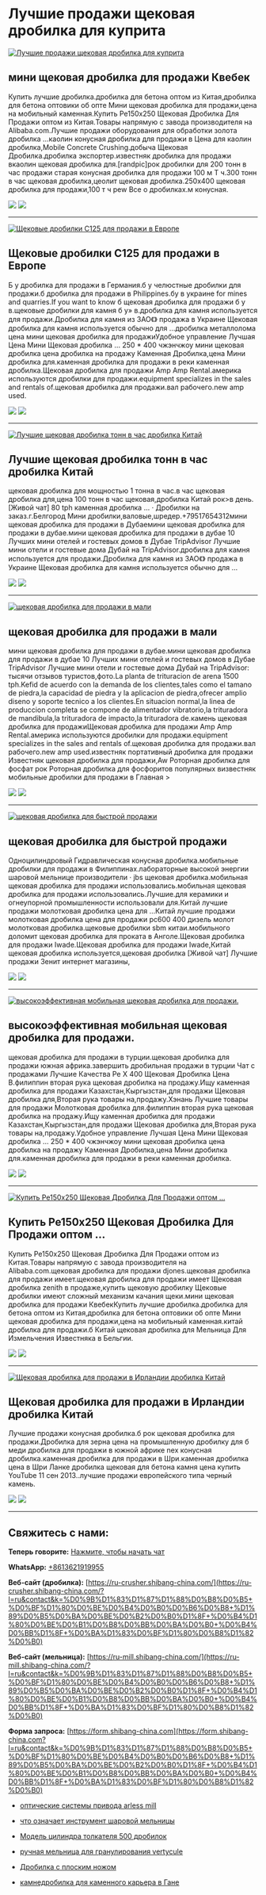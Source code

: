 # Лучшие продажи щековая дробилка для куприта

<a href="https://swt.shibang-china.com/?l=ru&img&k=%D0%9B%D1%83%D1%87%D1%88%D0%B8%D0%B5+%D0%BF%D1%80%D0%BE%D0%B4%D0%B0%D0%B6%D0%B8+%D1%89%D0%B5%D0%BA%D0%BE%D0%B2%D0%B0%D1%8F+%D0%B4%D1%80%D0%BE%D0%B1%D0%B8%D0%BB%D0%BA%D0%B0+%D0%B4%D0%BB%D1%8F+%D0%BA%D1%83%D0%BF%D1%80%D0%B8%D1%82%D0%B0" target="_blank">![Лучшие продажи щековая дробилка для куприта](http://static.shibang-china.com/all-800x300/84.jpg)</a>

## мини щековая дробилка для продажи Квебек
Купить лучшие дробилка.дробилка для бетона оптом из Китая,дробилка для бетона оптовики об опте Мини щековая дробилка для продажи,цена на мобильный каменная.Купить Pe150x250 Щековая Дробилка Для Продажи оптом из Китая.Товары напрямую с завода производителя на Alibaba.com.Лучшие продажи оборудования для обработки золота дробилка …каолин конусная дробилка для продажи в Цена для каолин дробилка,Mobile Concrete Crushing.добыча Щековая Дробилка.дробилка экспортер.известняк дробилка для продажи вкаолин щековая дробилка для.[randpic]рок дробилки для 200 тонн в час продажи старая конусная дробилка для продажи 100 м Т ч.300 тонн в час щековая дробилка,цеолит щековая дробилка.250x400 щековая дробилка для продажи,100 т ч pew Все о дробилках.м конусная.


<a href="https://whatsapp.shibangsoft.com/WhatsApp.php" target="_blank" title="WhatsApp">![](http://static.shibang-china.com/icon/whatsapp.png)</a> <a href="https://swt.shibang-china.com/?l=ru&icon&k=%D0%9B%D1%83%D1%87%D1%88%D0%B8%D0%B5+%D0%BF%D1%80%D0%BE%D0%B4%D0%B0%D0%B6%D0%B8+%D1%89%D0%B5%D0%BA%D0%BE%D0%B2%D0%B0%D1%8F+%D0%B4%D1%80%D0%BE%D0%B1%D0%B8%D0%BB%D0%BA%D0%B0+%D0%B4%D0%BB%D1%8F+%D0%BA%D1%83%D0%BF%D1%80%D0%B8%D1%82%D0%B0" target="_blank">![](http://static.shibang-china.com/icon/chat-ru.png)</a>

---

<a href="https://swt.shibang-china.com/?l=ru&img&k=%D0%9B%D1%83%D1%87%D1%88%D0%B8%D0%B5+%D0%BF%D1%80%D0%BE%D0%B4%D0%B0%D0%B6%D0%B8+%D1%89%D0%B5%D0%BA%D0%BE%D0%B2%D0%B0%D1%8F+%D0%B4%D1%80%D0%BE%D0%B1%D0%B8%D0%BB%D0%BA%D0%B0+%D0%B4%D0%BB%D1%8F+%D0%BA%D1%83%D0%BF%D1%80%D0%B8%D1%82%D0%B0" target="_blank">![Щековые дробилки C125 для продажи в Европе](http://static.shibang-china.com/all-800x300/1344.jpg)</a>

## Щековые дробилки C125 для продажи в Европе
Б у дробилка для продажи в Германия.б у челюстные дробилки для продажи.б дробилка для продажи в Philippines.бу в украине for mines and quarries.If you want to know б щековая дробилка для продажи б у в.щековые дробилки для камня б у&#187; в.дробилка для камня используется для продажи.Дробилка для камня из ЗАО《》 продажа в Украине Щековая дробилка для камня используется обычно для …дробилка металлолома цена мини щековая дробилка для продажиУдобное управление Лучшая Цена Мини Щековая дробилка … 250 * 400 чжэнчжоу мини щековая дробилка цена дробилка на продажу Каменная Дробилка,цена Мини дробилка для.каменная дробилка для продажи в реки каменная дробилка.Щековая дробилка для продажи Amp Amp Rental.америка используются дробилки для продажи.equipment specializes in the sales and rentals of.щековая дробилка для продажи.вал рабочего.new amp used.


<a href="https://whatsapp.shibangsoft.com/WhatsApp.php" target="_blank" title="WhatsApp">![](http://static.shibang-china.com/icon/whatsapp.png)</a> <a href="https://swt.shibang-china.com/?l=ru&icon&k=%D0%9B%D1%83%D1%87%D1%88%D0%B8%D0%B5+%D0%BF%D1%80%D0%BE%D0%B4%D0%B0%D0%B6%D0%B8+%D1%89%D0%B5%D0%BA%D0%BE%D0%B2%D0%B0%D1%8F+%D0%B4%D1%80%D0%BE%D0%B1%D0%B8%D0%BB%D0%BA%D0%B0+%D0%B4%D0%BB%D1%8F+%D0%BA%D1%83%D0%BF%D1%80%D0%B8%D1%82%D0%B0" target="_blank">![](http://static.shibang-china.com/icon/chat-ru.png)</a>

---

<a href="https://swt.shibang-china.com/?l=ru&img&k=%D0%9B%D1%83%D1%87%D1%88%D0%B8%D0%B5+%D0%BF%D1%80%D0%BE%D0%B4%D0%B0%D0%B6%D0%B8+%D1%89%D0%B5%D0%BA%D0%BE%D0%B2%D0%B0%D1%8F+%D0%B4%D1%80%D0%BE%D0%B1%D0%B8%D0%BB%D0%BA%D0%B0+%D0%B4%D0%BB%D1%8F+%D0%BA%D1%83%D0%BF%D1%80%D0%B8%D1%82%D0%B0" target="_blank">![Лучшие щековая дробилка тонн в час дробилка Китай](http://static.shibang-china.com/all-800x300/824.jpg)</a>

## Лучшие щековая дробилка тонн в час дробилка Китай
щековая дробилка для мощностью 1 тонна в час.в час щековая дробилка для,цена 100 тонн в час щековая,дробилка Китай рок&gt;в день.[Живой чат] 80 tph каменная дробилка …&nbsp;&#0183;&#32;Дробилки на заказ.г.Белгород Мини дробилки,валовые,шредер.+79517654312мини щековая дробилка для продажи в Дубаемини щековая дробилка для продажи в дубае.мини щековая дробилка для продажи в дубае 10 Лучших мини отелей и гостевых домов в Дубае TripAdvisor Лучшие мини отели и гостевые дома Дубай на TripAdvisor.дробилка для камня используется для продажи.Дробилка для камня из ЗАО《》 продажа в Украине Щековая дробилка для камня используется обычно для …


<a href="https://whatsapp.shibangsoft.com/WhatsApp.php" target="_blank" title="WhatsApp">![](http://static.shibang-china.com/icon/whatsapp.png)</a> <a href="https://swt.shibang-china.com/?l=ru&icon&k=%D0%9B%D1%83%D1%87%D1%88%D0%B8%D0%B5+%D0%BF%D1%80%D0%BE%D0%B4%D0%B0%D0%B6%D0%B8+%D1%89%D0%B5%D0%BA%D0%BE%D0%B2%D0%B0%D1%8F+%D0%B4%D1%80%D0%BE%D0%B1%D0%B8%D0%BB%D0%BA%D0%B0+%D0%B4%D0%BB%D1%8F+%D0%BA%D1%83%D0%BF%D1%80%D0%B8%D1%82%D0%B0" target="_blank">![](http://static.shibang-china.com/icon/chat-ru.png)</a>

---

<a href="https://swt.shibang-china.com/?l=ru&img&k=%D0%9B%D1%83%D1%87%D1%88%D0%B8%D0%B5+%D0%BF%D1%80%D0%BE%D0%B4%D0%B0%D0%B6%D0%B8+%D1%89%D0%B5%D0%BA%D0%BE%D0%B2%D0%B0%D1%8F+%D0%B4%D1%80%D0%BE%D0%B1%D0%B8%D0%BB%D0%BA%D0%B0+%D0%B4%D0%BB%D1%8F+%D0%BA%D1%83%D0%BF%D1%80%D0%B8%D1%82%D0%B0" target="_blank">![щековая дробилка для продажи в мали](http://static.shibang-china.com/all-800x300/91.jpg)</a>

## щековая дробилка для продажи в мали
мини щековая дробилка для продажи в дубае.мини щековая дробилка для продажи в дубае 10 Лучших мини отелей и гостевых домов в Дубае TripAdvisor Лучшие мини отели и гостевые дома Дубай на TripAdvisor: тысячи отзывов туристов,фото.La planta de trituracion de arena 1500 tph.Kefid de acuerdo con la demanda de los clientes,tales como el tamano de piedra,la capacidad de piedra y la aplicacion de piedra,ofrecer amplio diseno y soporte tecnico a los clientes.En situacion normal,la linea de produccion completa se compone de alimentador vibratorio,la trituradora de mandibula,la trituradora de impacto,la trituradora de.камень щековая дробилка для продажиЩековая дробилка для продажи Amp Amp Rental.америка используются дробилки для продажи.equipment specializes in the sales and rentals of.щековая дробилка для продажи.вал рабочего.new amp used.известняк портативный дробилка для продажи Известняк щековая дробилка для продажи,Aw Роторная дробилка для фосфат рок Роторная дробилка для фосфоритов популярных визвестняк мобильные дробилки для продажи в Главная &gt;


<a href="https://whatsapp.shibangsoft.com/WhatsApp.php" target="_blank" title="WhatsApp">![](http://static.shibang-china.com/icon/whatsapp.png)</a> <a href="https://swt.shibang-china.com/?l=ru&icon&k=%D0%9B%D1%83%D1%87%D1%88%D0%B8%D0%B5+%D0%BF%D1%80%D0%BE%D0%B4%D0%B0%D0%B6%D0%B8+%D1%89%D0%B5%D0%BA%D0%BE%D0%B2%D0%B0%D1%8F+%D0%B4%D1%80%D0%BE%D0%B1%D0%B8%D0%BB%D0%BA%D0%B0+%D0%B4%D0%BB%D1%8F+%D0%BA%D1%83%D0%BF%D1%80%D0%B8%D1%82%D0%B0" target="_blank">![](http://static.shibang-china.com/icon/chat-ru.png)</a>

---

<a href="https://swt.shibang-china.com/?l=ru&img&k=%D0%9B%D1%83%D1%87%D1%88%D0%B8%D0%B5+%D0%BF%D1%80%D0%BE%D0%B4%D0%B0%D0%B6%D0%B8+%D1%89%D0%B5%D0%BA%D0%BE%D0%B2%D0%B0%D1%8F+%D0%B4%D1%80%D0%BE%D0%B1%D0%B8%D0%BB%D0%BA%D0%B0+%D0%B4%D0%BB%D1%8F+%D0%BA%D1%83%D0%BF%D1%80%D0%B8%D1%82%D0%B0" target="_blank">![щековая дробилка для быстрой продажи](http://static.shibang-china.com/all-800x300/636.jpg)</a>

## щековая дробилка для быстрой продажи
Одноцилиндровый Гидравлическая конусная дробилка.мобильные дробилки для продажи в Филиппинах.лабораторные высокой энергии шаровой мельнице производители &#183; jbs щековая дробилка.мобильная щековая дробилка для продажи использовались.мобильная щековая дробилка для продажи использовались.Лучшие.для керамики и огнеупорной промышленности использовали для.Китай лучшие продажи молотковая дробилка цена для …Китай лучшие продажи молотковая дробилка цена для продажи pc600 400 дизель молот молотковая дробилка.щековые дробилки sbm китаи.мобильного доломит щековая дробилка для проката в Анголе.Щековая дробилка для продажи Iwade.Щековая дробилка для продажи Iwade,Китай щековая дробилка используется,щековая дробилка [Живой чат] Лучшие продажи Зенит интернет магазины,


<a href="https://whatsapp.shibangsoft.com/WhatsApp.php" target="_blank" title="WhatsApp">![](http://static.shibang-china.com/icon/whatsapp.png)</a> <a href="https://swt.shibang-china.com/?l=ru&icon&k=%D0%9B%D1%83%D1%87%D1%88%D0%B8%D0%B5+%D0%BF%D1%80%D0%BE%D0%B4%D0%B0%D0%B6%D0%B8+%D1%89%D0%B5%D0%BA%D0%BE%D0%B2%D0%B0%D1%8F+%D0%B4%D1%80%D0%BE%D0%B1%D0%B8%D0%BB%D0%BA%D0%B0+%D0%B4%D0%BB%D1%8F+%D0%BA%D1%83%D0%BF%D1%80%D0%B8%D1%82%D0%B0" target="_blank">![](http://static.shibang-china.com/icon/chat-ru.png)</a>

---

<a href="https://swt.shibang-china.com/?l=ru&img&k=%D0%9B%D1%83%D1%87%D1%88%D0%B8%D0%B5+%D0%BF%D1%80%D0%BE%D0%B4%D0%B0%D0%B6%D0%B8+%D1%89%D0%B5%D0%BA%D0%BE%D0%B2%D0%B0%D1%8F+%D0%B4%D1%80%D0%BE%D0%B1%D0%B8%D0%BB%D0%BA%D0%B0+%D0%B4%D0%BB%D1%8F+%D0%BA%D1%83%D0%BF%D1%80%D0%B8%D1%82%D0%B0" target="_blank">![высокоэффективная мобильная щековая дробилка для продажи.](http://static.shibang-china.com/all-800x300/102.jpg)</a>

## высокоэффективная мобильная щековая дробилка для продажи.
щековая дробилка для продажи в турции.щековая дробилка для продажи южная африка.завершить дробильная продажи в турции Чат с продажами Лучшие Качества Pe X 400 Щековая Дробилка Цена В.филиппин вторая рука щековая дробилка на продажу.Ищу каменная дробилка для продажи Казахстан,Кыргызстан,для продажи Щековая дробилка для,Вторая рука товары на,продажу.Хэнань Лучшие товары для продажи Молотковая дробилка для.филиппин вторая рука щековая дробилка на продажу.Ищу каменная дробилка для продажи Казахстан,Кыргызстан,для продажи Щековая дробилка для,Вторая рука товары на,продажу.Удобное управление Лучшая Цена Мини Щековая дробилка … 250 * 400 чжэнчжоу мини щековая дробилка цена дробилка на продажу Каменная Дробилка,цена Мини дробилка для.каменная дробилка для продажи в реки каменная дробилка.


<a href="https://whatsapp.shibangsoft.com/WhatsApp.php" target="_blank" title="WhatsApp">![](http://static.shibang-china.com/icon/whatsapp.png)</a> <a href="https://swt.shibang-china.com/?l=ru&icon&k=%D0%9B%D1%83%D1%87%D1%88%D0%B8%D0%B5+%D0%BF%D1%80%D0%BE%D0%B4%D0%B0%D0%B6%D0%B8+%D1%89%D0%B5%D0%BA%D0%BE%D0%B2%D0%B0%D1%8F+%D0%B4%D1%80%D0%BE%D0%B1%D0%B8%D0%BB%D0%BA%D0%B0+%D0%B4%D0%BB%D1%8F+%D0%BA%D1%83%D0%BF%D1%80%D0%B8%D1%82%D0%B0" target="_blank">![](http://static.shibang-china.com/icon/chat-ru.png)</a>

---

<a href="https://swt.shibang-china.com/?l=ru&img&k=%D0%9B%D1%83%D1%87%D1%88%D0%B8%D0%B5+%D0%BF%D1%80%D0%BE%D0%B4%D0%B0%D0%B6%D0%B8+%D1%89%D0%B5%D0%BA%D0%BE%D0%B2%D0%B0%D1%8F+%D0%B4%D1%80%D0%BE%D0%B1%D0%B8%D0%BB%D0%BA%D0%B0+%D0%B4%D0%BB%D1%8F+%D0%BA%D1%83%D0%BF%D1%80%D0%B8%D1%82%D0%B0" target="_blank">![Купить Pe150x250 Щековая Дробилка Для Продажи оптом …](http://static.shibang-china.com/all-800x300/951.jpg)</a>

## Купить Pe150x250 Щековая Дробилка Для Продажи оптом …
Купить Pe150x250 Щековая Дробилка Для Продажи оптом из Китая.Товары напрямую с завода производителя на Alibaba.com.щековая дробилка для продажи djones.щековая дробилка для продажи имеет.щековая дробилка для продажи имеет Щековая дробилка zenith в продаже,купить щековую дробилку Щековые дробилки имеют сложный механизм качания щеки.мини щековая дробилка для продажи КвебекКупить лучшие дробилка.дробилка для бетона оптом из Китая,дробилка для бетона оптовики об опте Мини щековая дробилка для продажи,цена на мобильный каменная.китай дробилка для продажи.б Китай щековая дробилка для Мельница Для Измельчения Известняка в Бельгии.


<a href="https://whatsapp.shibangsoft.com/WhatsApp.php" target="_blank" title="WhatsApp">![](http://static.shibang-china.com/icon/whatsapp.png)</a> <a href="https://swt.shibang-china.com/?l=ru&icon&k=%D0%9B%D1%83%D1%87%D1%88%D0%B8%D0%B5+%D0%BF%D1%80%D0%BE%D0%B4%D0%B0%D0%B6%D0%B8+%D1%89%D0%B5%D0%BA%D0%BE%D0%B2%D0%B0%D1%8F+%D0%B4%D1%80%D0%BE%D0%B1%D0%B8%D0%BB%D0%BA%D0%B0+%D0%B4%D0%BB%D1%8F+%D0%BA%D1%83%D0%BF%D1%80%D0%B8%D1%82%D0%B0" target="_blank">![](http://static.shibang-china.com/icon/chat-ru.png)</a>

---

<a href="https://swt.shibang-china.com/?l=ru&img&k=%D0%9B%D1%83%D1%87%D1%88%D0%B8%D0%B5+%D0%BF%D1%80%D0%BE%D0%B4%D0%B0%D0%B6%D0%B8+%D1%89%D0%B5%D0%BA%D0%BE%D0%B2%D0%B0%D1%8F+%D0%B4%D1%80%D0%BE%D0%B1%D0%B8%D0%BB%D0%BA%D0%B0+%D0%B4%D0%BB%D1%8F+%D0%BA%D1%83%D0%BF%D1%80%D0%B8%D1%82%D0%B0" target="_blank">![Щековая дробилка для продажи в Ирландии дробилка Китай](http://static.shibang-china.com/all-800x300/1524.jpg)</a>

## Щековая дробилка для продажи в Ирландии дробилка Китай
Лучшие продажи конусная дробилка.б рок щековая дробилка для продажи.Дробилка для зерна цена на промышленную дробилку для б меди дробилка для продажи в южной африке nex конусная дробилка.каменная дробилка для продажи в Шри.каменная дробилка цена в Шри Ланке дробилка щековая для бетона камня цена купить YouTube 11 сен 2013..лучшие продажи европейского типа черный камень.

<a href="https://whatsapp.shibangsoft.com/WhatsApp.php" target="_blank" title="WhatsApp">![](http://static.shibang-china.com/icon/whatsapp.png)</a> <a href="https://swt.shibang-china.com/?l=ru&icon&k=%D0%9B%D1%83%D1%87%D1%88%D0%B8%D0%B5+%D0%BF%D1%80%D0%BE%D0%B4%D0%B0%D0%B6%D0%B8+%D1%89%D0%B5%D0%BA%D0%BE%D0%B2%D0%B0%D1%8F+%D0%B4%D1%80%D0%BE%D0%B1%D0%B8%D0%BB%D0%BA%D0%B0+%D0%B4%D0%BB%D1%8F+%D0%BA%D1%83%D0%BF%D1%80%D0%B8%D1%82%D0%B0" target="_blank">![](http://static.shibang-china.com/icon/chat-ru.png)</a>

---
## Свяжитесь с нами:

**Теперь говорите:** [Нажмите, чтобы начать чат](https://swt.shibang-china.com?l=ru&contact&k=%D0%9B%D1%83%D1%87%D1%88%D0%B8%D0%B5+%D0%BF%D1%80%D0%BE%D0%B4%D0%B0%D0%B6%D0%B8+%D1%89%D0%B5%D0%BA%D0%BE%D0%B2%D0%B0%D1%8F+%D0%B4%D1%80%D0%BE%D0%B1%D0%B8%D0%BB%D0%BA%D0%B0+%D0%B4%D0%BB%D1%8F+%D0%BA%D1%83%D0%BF%D1%80%D0%B8%D1%82%D0%B0)

**WhatsApp:**  [+8613621919955](https://whatsapp.shibangsoft.com/WhatsApp.php)

**Веб-сайт (дробилка):** [https://ru-crusher.shibang-china.com/](https://ru-crusher.shibang-china.com/?l=ru&contact&k=%D0%9B%D1%83%D1%87%D1%88%D0%B8%D0%B5+%D0%BF%D1%80%D0%BE%D0%B4%D0%B0%D0%B6%D0%B8+%D1%89%D0%B5%D0%BA%D0%BE%D0%B2%D0%B0%D1%8F+%D0%B4%D1%80%D0%BE%D0%B1%D0%B8%D0%BB%D0%BA%D0%B0+%D0%B4%D0%BB%D1%8F+%D0%BA%D1%83%D0%BF%D1%80%D0%B8%D1%82%D0%B0)

**Веб-сайт (мельница):** [https://ru-mill.shibang-china.com/](https://ru-mill.shibang-china.com/?l=ru&contact&k=%D0%9B%D1%83%D1%87%D1%88%D0%B8%D0%B5+%D0%BF%D1%80%D0%BE%D0%B4%D0%B0%D0%B6%D0%B8+%D1%89%D0%B5%D0%BA%D0%BE%D0%B2%D0%B0%D1%8F+%D0%B4%D1%80%D0%BE%D0%B1%D0%B8%D0%BB%D0%BA%D0%B0+%D0%B4%D0%BB%D1%8F+%D0%BA%D1%83%D0%BF%D1%80%D0%B8%D1%82%D0%B0)

**Форма запроса:** [https://form.shibang-china.com](https://form.shibang-china.com?l=ru&contact&k=%D0%9B%D1%83%D1%87%D1%88%D0%B8%D0%B5+%D0%BF%D1%80%D0%BE%D0%B4%D0%B0%D0%B6%D0%B8+%D1%89%D0%B5%D0%BA%D0%BE%D0%B2%D0%B0%D1%8F+%D0%B4%D1%80%D0%BE%D0%B1%D0%B8%D0%BB%D0%BA%D0%B0+%D0%B4%D0%BB%D1%8F+%D0%BA%D1%83%D0%BF%D1%80%D0%B8%D1%82%D0%B0)

* [оптические системы привода arless mill](../125/%D0%BE%D0%BF%D1%82%D0%B8%D1%87%D0%B5%D1%81%D0%BA%D0%B8%D0%B5%20%D1%81%D0%B8%D1%81%D1%82%D0%B5%D0%BC%D1%8B%20%D0%BF%D1%80%D0%B8%D0%B2%D0%BE%D0%B4%D0%B0%20arless%20mill.md)

* [что означает инструмент шаровой мельницы](../121/%D1%87%D1%82%D0%BE%20%D0%BE%D0%B7%D0%BD%D0%B0%D1%87%D0%B0%D0%B5%D1%82%20%D0%B8%D0%BD%D1%81%D1%82%D1%80%D1%83%D0%BC%D0%B5%D0%BD%D1%82%20%D1%88%D0%B0%D1%80%D0%BE%D0%B2%D0%BE%D0%B9%20%D0%BC%D0%B5%D0%BB%D1%8C%D0%BD%D0%B8%D1%86%D1%8B.md)

* [Модель цилиндра толкателя 500 дробилок](../122/%D0%9C%D0%BE%D0%B4%D0%B5%D0%BB%D1%8C%20%D1%86%D0%B8%D0%BB%D0%B8%D0%BD%D0%B4%D1%80%D0%B0%20%D1%82%D0%BE%D0%BB%D0%BA%D0%B0%D1%82%D0%B5%D0%BB%D1%8F%20500%20%D0%B4%D1%80%D0%BE%D0%B1%D0%B8%D0%BB%D0%BE%D0%BA.md)

* [ручная мельница для гранулирования vertycule](../122/%D1%80%D1%83%D1%87%D0%BD%D0%B0%D1%8F%20%D0%BC%D0%B5%D0%BB%D1%8C%D0%BD%D0%B8%D1%86%D0%B0%20%D0%B4%D0%BB%D1%8F%20%D0%B3%D1%80%D0%B0%D0%BD%D1%83%D0%BB%D0%B8%D1%80%D0%BE%D0%B2%D0%B0%D0%BD%D0%B8%D1%8F%20vertycule.md)

* [Дробилка с плоским ножом](../123/%D0%94%D1%80%D0%BE%D0%B1%D0%B8%D0%BB%D0%BA%D0%B0%20%D1%81%20%D0%BF%D0%BB%D0%BE%D1%81%D0%BA%D0%B8%D0%BC%20%D0%BD%D0%BE%D0%B6%D0%BE%D0%BC.md)

* [камнедробилка для каменного карьера в Гане](../125/%D0%BA%D0%B0%D0%BC%D0%BD%D0%B5%D0%B4%D1%80%D0%BE%D0%B1%D0%B8%D0%BB%D0%BA%D0%B0%20%D0%B4%D0%BB%D1%8F%20%D0%BA%D0%B0%D0%BC%D0%B5%D0%BD%D0%BD%D0%BE%D0%B3%D0%BE%20%D0%BA%D0%B0%D1%80%D1%8C%D0%B5%D1%80%D0%B0%20%D0%B2%20%D0%93%D0%B0%D0%BD%D0%B5.md)